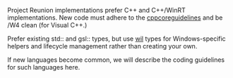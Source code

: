 Project Reunion implementations prefer C++ and C++/WinRT implementations.   New code must adhere to the [cppcoreguidelines](https://github.com/isocpp/CppCoreGuidelines) 
and be /W4 clean (for Visual C++.)

Prefer existing std:: and gsl:: types, but use [wil](https://github.com/Microsoft/wil) types for Windows-specific helpers and lifecycle management rather than creating your own.

If new languages become common, we will describe the coding guidelines for such languages here.  
